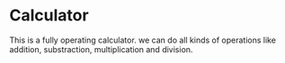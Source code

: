 # Calculator
This is a fully operating calculator. we can do all kinds of operations like addition, substraction, multiplication and division.
